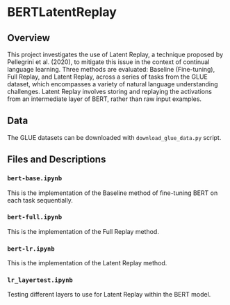 # BERTLatentReplay

## Overview
This project investigates the use of Latent Replay, a technique proposed by Pellegrini et al. (2020), to mitigate this issue in the context of continual language learning. Three methods are evaluated: Baseline (Fine-tuning), Full Replay, and Latent Replay, across a series of tasks from the GLUE dataset, which encompasses a variety of natural language understanding challenges. Latent Replay involves storing and replaying the activations from an intermediate layer of BERT, rather than raw input examples.

## Data
The GLUE datasets can be downloaded with `download_glue_data.py` script.

## Files and Descriptions

### `bert-base.ipynb`
This is the implementation of the Baseline method of fine-tuning BERT on each task sequentially.

### `bert-full.ipynb`
This is the implementation of the Full Replay method.

### `bert-lr.ipynb`
This is the implementation of the Latent Replay method.

### `lr_layertest.ipynb`
Testing different layers to use for Latent Replay within the BERT model.


